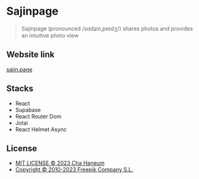 # Sajinpage

> Sajinpage (pronounced /sɑdʑin,peɪdʒ/) shares photos and provides an intuitive photo view

## Website link
[sajin.page](https://sajin.page/)

## Stacks
- React
- Supabase
- React Router Dom
- Jotai
- React Helmet Async

## License
- [MIT LICENSE &copy; 2023 Cha Haneum](.github/LICENSE)
- [Copyright © 2010-2023 Freepik Company S.L.](https://www.flaticon.com/)